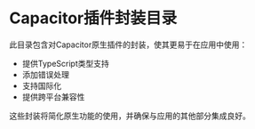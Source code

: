 # Capacitor插件封装目录

此目录包含对Capacitor原生插件的封装，使其更易于在应用中使用：

- 提供TypeScript类型支持
- 添加错误处理
- 支持国际化
- 提供跨平台兼容性

这些封装将简化原生功能的使用，并确保与应用的其他部分集成良好。